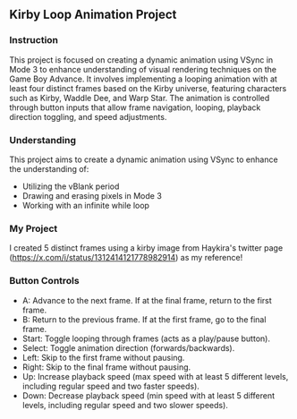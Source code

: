 ## Kirby Loop Animation Project

### Instruction
This project is focused on creating a dynamic animation using VSync in Mode 3 to enhance understanding of visual rendering techniques on the Game Boy Advance. It involves implementing a looping animation with at least four distinct frames based on the Kirby universe, featuring characters such as Kirby, Waddle Dee, and Warp Star. The animation is controlled through button inputs that allow frame navigation, looping, playback direction toggling, and speed adjustments.

### Understanding
This project aims to create a dynamic animation using VSync to enhance the understanding of:
- Utilizing the vBlank period
- Drawing and erasing pixels in Mode 3
- Working with an infinite while loop

### My Project
I created 5 distinct frames using a kirby image from Haykira's twitter page (https://x.com/i/status/1312414121778982914) as my reference!

### Button Controls
- A: Advance to the next frame. If at the final frame, return to the first frame.
- B: Return to the previous frame. If at the first frame, go to the final frame.
- Start: Toggle looping through frames (acts as a play/pause button).
- Select: Toggle animation direction (forwards/backwards).
- Left: Skip to the first frame without pausing.
- Right: Skip to the final frame without pausing.
- Up: Increase playback speed (max speed with at least 5 different levels, including regular speed and two faster speeds).
- Down: Decrease playback speed (min speed with at least 5 different levels, including regular speed and two slower speeds).
